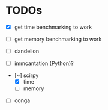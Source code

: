 # TODOs

- [x] get time benchmarking to work
- [ ] get memory benchmarking to work

- [ ] dandelion
- [ ] immcantation (Python)?
- [~] scirpy
    - [x] time
    - [ ] memory
- [ ] conga